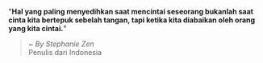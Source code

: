 "**Hal yang paling menyedihkan saat mencintai seseorang bukanlah saat cinta kita bertepuk sebelah tangan, tapi ketika kita diabaikan oleh orang yang kita cintai.**"

> ~ _By Stephanie Zen_  
Penulis dari Indonesia

